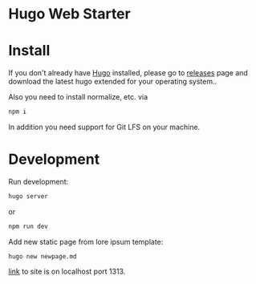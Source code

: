 # Hugo Web Starter

# Install

If you don't already have [Hugo](https://gohugo.io) installed, please go to [releases](https://github.com/gohugoio/hugo/releases) page and download the latest hugo extended for your operating system..

Also you need to install normalize, etc. via
``` bash
npm i
```

In addition you need support for Git LFS on your machine.


# Development

Run development:

``` bash
hugo server
```
or
``` bash
npm run dev
```

Add new static page from lore ipsum template:

```
hugo new newpage.md
```

[link](https://localhost:1313) to site is on localhost port 1313.